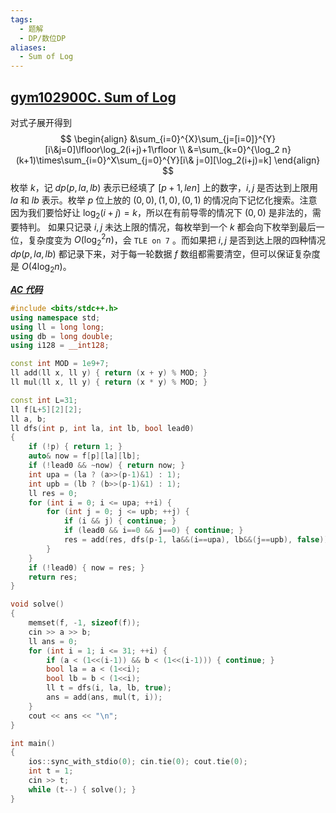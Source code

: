 ```yaml
---
tags:
  - 题解
  - DP/数位DP
aliases:
  - Sum of Log
---
```

## [gym102900C. Sum of Log](https://codeforces.com/gym/102900/problem/C)

对式子展开得到
$$
\begin{align}
&\sum_{i=0}^{X}\sum_{j=[i=0]}^{Y}[i\&j=0]\lfloor\log_2(i+j)+1\rfloor \\
&=\sum_{k=0}^{\log_2 n}(k+1)\times\sum_{i=0}^X\sum_{j=0}^{Y}[i\& j=0][\log_2(i+j)=k]
\end{align}
$$
枚举 $k$，记 $dp(p,la,lb)$ 表示已经填了 $[p+1,len]$ 上的数字，$i,j$ 是否达到上限用 $la$ 和 $lb$ 表示。枚举 $p$ 位上放的 $(0,0),(1,0),(0,1)$ 的情况向下记忆化搜索。注意因为我们要恰好让 $\log_2(i+j)=k$，所以在有前导零的情况下 $(0,0)$ 是非法的，需要特判。
如果只记录 $i,j$ 未达上限的情况，每枚举到一个 $k$ 都会向下枚举到最后一位，复杂度变为 $O(\log_2^2n)$，会 `TLE on 7` 。而如果把 $i,j$ 是否到达上限的四种情况 $dp(p,la,lb)$ 都记录下来，对于每一轮数据 $f$ 数组都需要清空，但可以保证复杂度是 $O(4\log_2n)$。

[***AC 代码***](https://codeforces.com/gym/102900/submission/330458593)

```cpp
#include <bits/stdc++.h>
using namespace std;
using ll = long long;
using db = long double;
using i128 = __int128;

const int MOD = 1e9+7;
ll add(ll x, ll y) { return (x + y) % MOD; }
ll mul(ll x, ll y) { return (x * y) % MOD; }

const int L=31;
ll f[L+5][2][2];
ll a, b;
ll dfs(int p, int la, int lb, bool lead0) 
{
    if (!p) { return 1; }
    auto& now = f[p][la][lb];
    if (!lead0 && ~now) { return now; } 
    int upa = (la ? (a>>(p-1)&1) : 1);
    int upb = (lb ? (b>>(p-1)&1) : 1);
    ll res = 0;
    for (int i = 0; i <= upa; ++i) {
        for (int j = 0; j <= upb; ++j) {
            if (i && j) { continue; }
            if (lead0 && i==0 && j==0) { continue; }
            res = add(res, dfs(p-1, la&&(i==upa), lb&&(j==upb), false));
        }
    }
    if (!lead0) { now = res; }
    return res;
}

void solve()
{
    memset(f, -1, sizeof(f));
    cin >> a >> b;
    ll ans = 0;
    for (int i = 1; i <= 31; ++i) {
        if (a < (1<<(i-1)) && b < (1<<(i-1))) { continue; }
        bool la = a < (1<<i);
        bool lb = b < (1<<i);
        ll t = dfs(i, la, lb, true);
        ans = add(ans, mul(t, i));
    }
    cout << ans << "\n";
}

int main()
{
	ios::sync_with_stdio(0); cin.tie(0); cout.tie(0); 
	int t = 1;
	cin >> t;
	while (t--) { solve(); }
}
```
